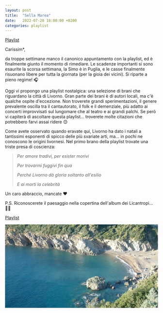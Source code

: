 ```yaml
---
layout: post
title:  "Sella Marea"
date:   2022-07-20 18:00:00 +0200
categories: playlist
---
```


[Playlist](https://open.spotify.com/playlist/4Bic86EIxISY5vMiSSyGk0?si=5679e363f8d949e4)

Carissim*,

da troppe settimane manco il canonico appuntamento con la playlist, ed è finalmente giunto il momento di rimediare.
Le scadenze importanti si sono esaurite la scorsa settimana, la Simo è in Puglia, e le casse finalmente risuonano libere per tutta la giornata (per la gioia dei vicini).
Si riparte a pieno regime! 🎧

Oggi vi propongo una playlist nostalgica: una selezione di brani che riguardano la città di Livorno. Gran parte dei brani è di autori locali, ma c'è qualche ospite d'eccezione.
Non troverete grandi sperimentazioni, il genere prevalente oscilla tra il cantautorato, il folk e il demenziale, più adatto ai concerti improvvisati sul lungomare che al teatro e ai grandi palchi.
Se però vi capiterà di ascoltare questa playlist... troverete molte citazioni che potrebbero farvi assai ridere 😊

Come avete osservato quando eravate qui, Livorno ha dato i natali a tantissimi esponenti di spicco delle più svariate arti, ma... in pochi ne conoscono le origini livornesi.
Nel primo brano della playlist trovate una triste presa di coscienza:

> _Per amore tradivi, per esister morivi_
> 
> _Per trovarmi fuggivi fin qua_
> 
> _Perché Livorno dà gloria soltanto all'esilio_
> 
> _E ai morti la celebrità_

Un caro abbraccio, mancate ❤️

P.S. Riconoscerete il paesaggio nella copertina dell'album dei Licantropi... 🏊🏻

[Playlist](https://open.spotify.com/playlist/4Bic86EIxISY5vMiSSyGk0?si=5679e363f8d949e4)

![Image](/files/cala_del_leone_livorno.jpg)

